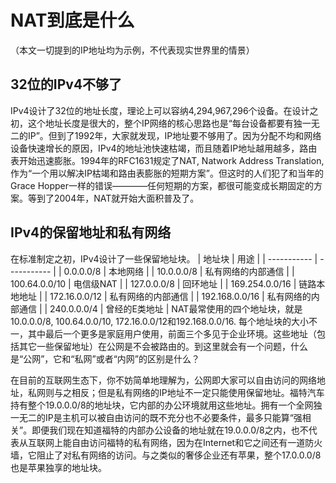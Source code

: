 # NAT到底是什么
（本文一切提到的IP地址均为示例，不代表现实世界里的情景）

## 32位的IPv4不够了
IPv4设计了32位的地址长度，理论上可以容纳4,294,967,296个设备。在设计之初，这个地址长度是很大的，整个IP网络的核心思路也是“每台设备都要有独一无二的IP”。但到了1992年，大家就发现，IP地址要不够用了。因为分配不均和网络设备快速增长的原因，IPv4的地址池快速枯竭，而且随着IP地址越用越多，路由表开始迅速膨胀。1994年的RFC1631规定了NAT, Natwork Address Translation, 作为“一个用以解决IP枯竭和路由表膨胀的短期方案”。但这时的人们犯了和当年的Grace Hopper一样的错误————任何短期的方案，都很可能变成长期固定的方案。等到了2004年，NAT就开始大面积普及了。

## IPv4的保留地址和私有网络
在标准制定之初，IPv4设计了一些保留地址块。
| 地址块 | 用途 |
| ----------- | ----------- |
| 0.0.0.0/8 | 本地网络 |
| 10.0.0.0/8 | 私有网络的内部通信 |
| 100.64.0.0/10 | 电信级NAT |
| 127.0.0.0/8 | 回环地址 |
| 169.254.0.0/16 | 链路本地地址 |
| 172.16.0.0/12 | 私有网络的内部通信 |
| 192.168.0.0/16 | 私有网络的内部通信 |
| 240.0.0.0/4 | 曾经的E类地址 |
NAT最常使用的四个地址块，就是10.0.0.0/8, 100.64.0.0/10, 172.16.0.0/12和192.168.0.0/16. 每个地址块的大小不一，其中最后一个更多是家庭用户使用，前面三个多见于企业环境。这些地址（包括其它一些保留地址）在公网是不会被路由的。到这里就会有一个问题，什么是“公网”，它和“私网”或者“内网”的区别是什么？

在目前的互联网生态下，你不妨简单地理解为，公网即大家可以自由访问的网络地址，私网则与之相反；但是私有网络的IP地址不一定只能使用保留地址。福特汽车持有整个19.0.0.0/8的地址块，它内部的办公环境就用这些地址。拥有一个全网独一无二的IP是主机可以被自由访问的既不充分也不必要条件，最多只能算“强相关”。即便我们现在知道福特的内部办公设备的地址就在19.0.0.0/8之内，也不代表从互联网上能自由访问福特的私有网络，因为在Internet和它之间还有一道防火墙，它阻止了对私有网络的访问。与之类似的奢侈企业还有苹果，整个17.0.0.0/8也是苹果独享的地址块。